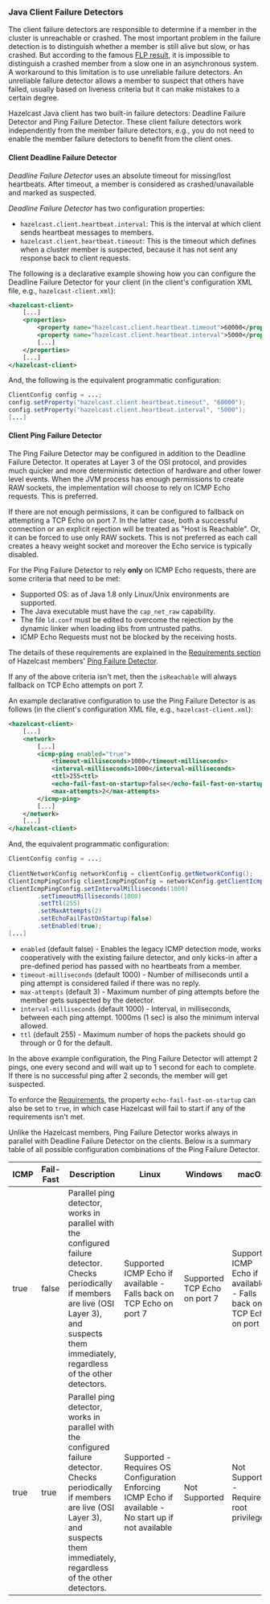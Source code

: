 ### Java Client Failure Detectors

The client failure detectors are responsible to determine if a member in the cluster is unreachable or crashed. The most important problem in the failure detection is to distinguish whether a member is still alive but slow, or has crashed. But according to the famous [FLP result](http://dl.acm.org/citation.cfm?doid=3149.214121), it is impossible to distinguish a crashed member from a slow one in an asynchronous system. A workaround to this limitation is to use unreliable failure detectors. An unreliable failure detector allows a member to suspect that others have failed, usually based on liveness criteria but it can make mistakes to a certain degree.

Hazelcast Java client has two built-in failure detectors: Deadline Failure Detector and Ping Failure Detector. These client failure detectors work independently from the member failure detectors, e.g., you do not need to enable the member failure detectors to benefit from the client ones.

#### Client Deadline Failure Detector

_Deadline Failure Detector_ uses an absolute timeout for missing/lost heartbeats. After timeout, a member is considered as crashed/unavailable and marked as suspected.

_Deadline Failure Detector_ has two configuration properties:

- `hazelcast.client.heartbeat.interval`: This is the interval at which client sends heartbeat messages to members. 
- `hazelcast.client.heartbeat.timeout`: This is the timeout which defines when a cluster member is suspected, because it has not sent any response back to client requests.

The following is a declarative example showing how you can configure the Deadline Failure Detector for your client (in the client's  configuration XML file, e.g., `hazelcast-client.xml`):


```xml
<hazelcast-client>
    [...]
	<properties>
        <property name="hazelcast.client.heartbeat.timeout">60000</property>
        <property name="hazelcast.client.heartbeat.interval">5000</property>
        [...]
    </properties>
    [...]
</hazelcast-client>
```

And, the following is the equivalent programmatic configuration:

```java
ClientConfig config = ...;
config.setProperty("hazelcast.client.heartbeat.timeout", "60000");
config.setProperty("hazelcast.client.heartbeat.interval", "5000");
[...]
```


#### Client Ping Failure Detector

The Ping Failure Detector may be configured in addition to the Deadline Failure Detector. It operates at Layer 3 of the OSI protocol, and provides much quicker and more deterministic detection of hardware and other lower level events. 
When the JVM process has enough permissions to create RAW sockets, the implementation will choose to rely on ICMP Echo requests. This is preferred.

If there are not enough permissions, it can be configured to fallback on attempting a TCP Echo on port 7. In the latter case, both a successful connection or an explicit rejection will be treated as "Host is Reachable". Or, it can be forced to use only RAW sockets. This is not preferred as each call creates a heavy weight socket and moreover the Echo service is typically disabled. 

For the Ping Failure Detector to rely **only** on ICMP Echo requests, there are some criteria that need to be met:

- Supported OS: as of Java 1.8 only Linux/Unix environments are supported.
- The Java executable must have the `cap_net_raw` capability.
- The file `ld.conf` must be edited to overcome the rejection by the dynamic linker when loading libs from untrusted paths.
- ICMP Echo Requests must not be blocked by the receiving hosts.

The details of these requirements are explained in the [Requirements section](#requirements-and-linux-unix-configuration) of Hazelcast members' [Ping Failure Detector](#ping-failure-detector).


If any of the above criteria isn't met, then the `isReachable` will always fallback on TCP Echo attempts on port 7.

An example declarative configuration to use the Ping Failure Detector is as follows (in the client's  configuration XML file, e.g., `hazelcast-client.xml`):

```xml
<hazelcast-client>
    [...]
    <network>
        [...]
        <icmp-ping enabled="true">
            <timeout-milliseconds>1000</timeout-milliseconds>
            <interval-milliseconds>1000</interval-milliseconds>
            <ttl>255<ttl>
            <echo-fail-fast-on-startup>false</echo-fail-fast-on-startup>
            <max-attempts>2</max-attempts>
        </icmp-ping>
        [...]
    </network>
    [...] 
</hazelcast-client>  

```

And, the equivalent programmatic configuration:

```java
ClientConfig config = ...;
 
ClientNetworkConfig networkConfig = clientConfig.getNetworkConfig();
ClientIcmpPingConfig clientIcmpPingConfig = networkConfig.getClientIcmpPingConfig();
clientIcmpPingConfig.setIntervalMilliseconds(1000)
        .setTimeoutMilliseconds(1000)
        .setTtl(255)
        .setMaxAttempts(2)
        .setEchoFailFastOnStartup(false)
        .setEnabled(true);
[...]
```

- `enabled` (default false) - Enables the legacy ICMP detection mode, works cooperatively with the existing failure detector, and only kicks-in after a pre-defined period has passed with no heartbeats from a member.
- `timeout-milliseconds` (default 1000) - Number of milliseconds until a ping attempt is considered failed if there was no reply.
- `max-attempts` (default 3) - Maximum number of ping attempts before the member gets suspected by the detector.
- `interval-milliseconds` (default 1000) - Interval, in milliseconds, between each ping attempt. 1000ms (1 sec) is also the minimum interval allowed.
- `ttl` (default 255) - Maximum number of hops the packets should go through or 0 for the default.

In the above example configuration, the Ping Failure Detector will attempt 2 pings, one every second and will wait up to 1 second for each to complete. If there is no successful ping after 2 seconds, the member will get suspected.

To enforce the [Requirements](#requirements-and-linux-unix-configuration), the property `echo-fail-fast-on-startup` can also be set to `true`, in which case Hazelcast will fail to start if any of the requirements
isn't met.


Unlike the Hazelcast members, Ping Failure Detector works always in parallel with Deadline Failure Detector on the clients.
Below is a summary table of all possible configuration combinations of the Ping Failure Detector.

| ICMP  	| Fail-Fast 	| Description                                                                                                                                                                                                                                                                                                                                   | Linux                                                                                                  	| Windows                       	| macOS                                                                	|
|-------	|-----------	|---------------------------------------------------------------------------------------------------------------------------------------------------------------------------------------------------------------------------------------------------------------------------------------------------------------------------------------------- |--------------------------------------------------------------------------------------------------------	|-------------------------------	|----------------------------------------------------------------------	|
| true  	| false     	| Parallel ping detector, works in parallel with the configured failure detector. Checks periodically if members are live (OSI Layer 3), and suspects them immediately, regardless of the other detectors.                      	                                                                                                            | Supported  ICMP Echo if available - Falls back on TCP Echo on port 7                                   	| Supported  TCP Echo on port 7 	| Supported  ICMP Echo if available - Falls back on TCP Echo on port 7 	|
| true  	| true      	| Parallel ping detector, works in parallel with the configured failure detector. Checks periodically if members are live (OSI Layer 3), and suspects them immediately, regardless of the other detectors.                      	                                                                                                            | Supported - Requires OS Configuration  Enforcing ICMP Echo if available - No start up if not available 	| Not Supported                 	| Not Supported - Requires root privileges                            	|